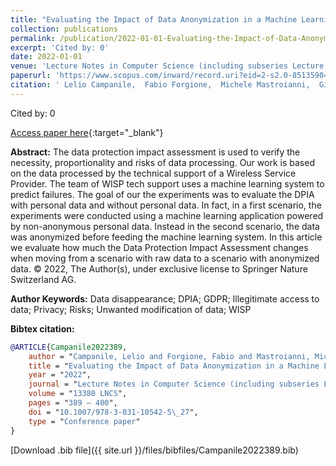 ```yaml
---
title: "Evaluating the Impact of Data Anonymization in a Machine Learning Application"
collection: publications
permalink: /publication/2022-01-01-Evaluating-the-Impact-of-Data-Anonymization-in-a-Machine-Learning-Application
excerpt: 'Cited by: 0'
date: 2022-01-01
venue: 'Lecture Notes in Computer Science (including subseries Lecture Notes in Artificial Intelligence and Lecture Notes in Bioinformatics)'
paperurl: 'https://www.scopus.com/inward/record.uri?eid=2-s2.0-85135904907&doi=10.1007%2f978-3-031-10542-5_27&partnerID=40&md5=b550cf760c368d94894bd31b11163284'
citation: ' Lelio Campanile,  Fabio Forgione,  Michele Mastroianni,  Gianfranco Palmiero,  Carlo Sanghez, &quot;Evaluating the Impact of Data Anonymization in a Machine Learning Application.&quot; Lecture Notes in Computer Science (including subseries Lecture Notes in Artificial Intelligence and Lecture Notes in Bioinformatics), 2022.'
---
```

Cited by: 0

[Access paper here](https://www.scopus.com/inward/record.uri?eid=2-s2.0-85135904907&doi=10.1007%2f978-3-031-10542-5_27&partnerID=40&md5=b550cf760c368d94894bd31b11163284){:target="_blank"}

 __Abstract:__ The data protection impact assessment is used to verify the necessity, proportionality and risks of data processing. Our work is based on the data processed by the technical support of a Wireless Service Provider. The team of WISP tech support uses a machine learning system to predict failures. The goal of our the experiments was to evaluate the DPIA with personal data and without personal data. In fact, in a first scenario, the experiments were conducted using a machine learning application powered by non-anonymous personal data. Instead in the second scenario, the data was anonymized before feeding the machine learning system. In this article we evaluate how much the Data Protection Impact Assessment changes when moving from a scenario with raw data to a scenario with anonymized data. © 2022, The Author(s), under exclusive license to Springer Nature Switzerland AG.

 __Author Keywords:__ Data disappearance; DPIA; GDPR; Illegitimate access to data; Privacy; Risks; Unwanted modification of data; WISP

 __Bibtex citation:__ 
```bibtex 
@ARTICLE{Campanile2022389,
    author = "Campanile, Lelio and Forgione, Fabio and Mastroianni, Michele and Palmiero, Gianfranco and Sanghez, Carlo",
    title = "Evaluating the Impact of Data Anonymization in a Machine Learning Application",
    year = "2022",
    journal = "Lecture Notes in Computer Science (including subseries Lecture Notes in Artificial Intelligence and Lecture Notes in Bioinformatics)",
    volume = "13380 LNCS",
    pages = "389 – 400",
    doi = "10.1007/978-3-031-10542-5\_27",
    type = "Conference paper"
}

``` 
[Download .bib file]({{ site.url }}/files/bibfiles/Campanile2022389.bib) 
